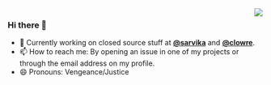 <img align="right" src="https://github-readme-stats.vercel.app/api?username=realbucksavage&theme=radical&show_icons=true" />

### Hi there 👋

<!--
**realbucksavage/realbucksavage** is a ✨ _special_ ✨ repository because its `README.md` (this file) appears on your GitHub profile. -->

- 🔭 Currently working on closed source stuff at **[@sarvika](https://sarvika.com)** and **[@clowre](https://clowre.com)**.
- 📫 How to reach me: By opening an issue in one of my projects or through the email address on my profile.
- 😄 Pronouns: Vengeance/Justice
<!-- - ⚡ Fun fact: You can use Arch without telling people that you use arch btw. -->
<!-- - 👯 I’m looking to collaborate on Go and
- 🤔 I’m looking for help with OpenRGB and C++.
 -->
